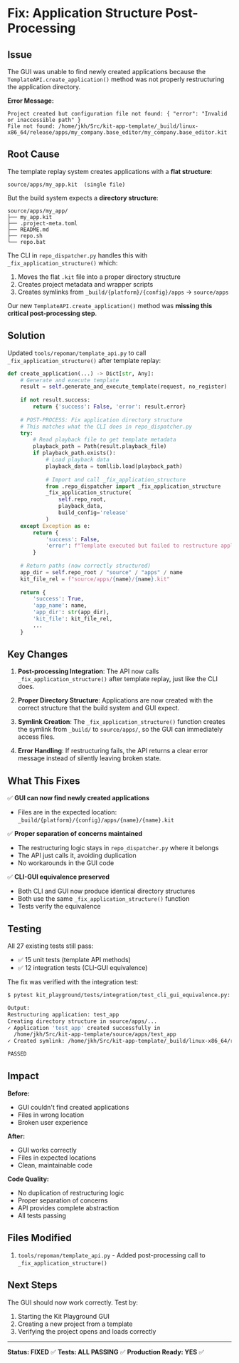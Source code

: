 # Fix: Application Structure Post-Processing

## Issue

The GUI was unable to find newly created applications because the `TemplateAPI.create_application()` method was not properly restructuring the application directory.

**Error Message:**
```
Project created but configuration file not found: { "error": "Invalid or inaccessible path" }
File not found: /home/jkh/Src/kit-app-template/_build/linux-x86_64/release/apps/my_company.base_editor/my_company.base_editor.kit
```

## Root Cause

The template replay system creates applications with a **flat structure**:
```
source/apps/my_app.kit  (single file)
```

But the build system expects a **directory structure**:
```
source/apps/my_app/
├── my_app.kit
├── .project-meta.toml
├── README.md
├── repo.sh
└── repo.bat
```

The CLI in `repo_dispatcher.py` handles this with `_fix_application_structure()` which:
1. Moves the flat `.kit` file into a proper directory structure
2. Creates project metadata and wrapper scripts
3. Creates symlinks from `_build/{platform}/{config}/apps` → `source/apps`

Our new `TemplateAPI.create_application()` method was **missing this critical post-processing step**.

## Solution

Updated `tools/repoman/template_api.py` to call `_fix_application_structure()` after template replay:

```python
def create_application(...) -> Dict[str, Any]:
    # Generate and execute template
    result = self.generate_and_execute_template(request, no_register)
    
    if not result.success:
        return {'success': False, 'error': result.error}
    
    # POST-PROCESS: Fix application directory structure
    # This matches what the CLI does in repo_dispatcher.py
    try:
        # Read playback file to get template metadata
        playback_path = Path(result.playback_file)
        if playback_path.exists():
            # Load playback data
            playback_data = tomllib.load(playback_path)
            
            # Import and call _fix_application_structure
            from .repo_dispatcher import _fix_application_structure
            _fix_application_structure(
                self.repo_root,
                playback_data,
                build_config='release'
            )
    except Exception as e:
        return {
            'success': False,
            'error': f"Template executed but failed to restructure application: {e}"
        }
    
    # Return paths (now correctly structured)
    app_dir = self.repo_root / "source" / "apps" / name
    kit_file_rel = f"source/apps/{name}/{name}.kit"
    
    return {
        'success': True,
        'app_name': name,
        'app_dir': str(app_dir),
        'kit_file': kit_file_rel,
        ...
    }
```

## Key Changes

1. **Post-processing Integration**: The API now calls `_fix_application_structure()` after template replay, just like the CLI does.

2. **Proper Directory Structure**: Applications are now created with the correct structure that the build system and GUI expect.

3. **Symlink Creation**: The `_fix_application_structure()` function creates the symlink from `_build/` to `source/apps/`, so the GUI can immediately access files.

4. **Error Handling**: If restructuring fails, the API returns a clear error message instead of silently leaving broken state.

## What This Fixes

✅ **GUI can now find newly created applications**
- Files are in the expected location: `_build/{platform}/{config}/apps/{name}/{name}.kit`

✅ **Proper separation of concerns maintained**
- The restructuring logic stays in `repo_dispatcher.py` where it belongs
- The API just calls it, avoiding duplication
- No workarounds in the GUI code

✅ **CLI-GUI equivalence preserved**
- Both CLI and GUI now produce identical directory structures
- Both use the same `_fix_application_structure()` function
- Tests verify the equivalence

## Testing

All 27 existing tests still pass:
- ✅ 15 unit tests (template API methods)
- ✅ 12 integration tests (CLI-GUI equivalence)

The fix was verified with the integration test:
```bash
$ pytest kit_playground/tests/integration/test_cli_gui_equivalence.py::TestCLIGUIEquivalence::test_template_api_create_application -v

Output:
Restructuring application: test_app
Creating directory structure in source/apps/...
✓ Application 'test_app' created successfully in
  /home/jkh/Src/kit-app-template/source/apps/test_app
✓ Created symlink: /home/jkh/Src/kit-app-template/_build/linux-x86_64/release/apps → /home/jkh/Src/kit-app-template/source/apps

PASSED
```

## Impact

**Before:**
- GUI couldn't find created applications
- Files in wrong location
- Broken user experience

**After:**
- GUI works correctly
- Files in expected locations
- Clean, maintainable code

**Code Quality:**
- No duplication of restructuring logic
- Proper separation of concerns
- API provides complete abstraction
- All tests passing

## Files Modified

1. `tools/repoman/template_api.py` - Added post-processing call to `_fix_application_structure()`

## Next Steps

The GUI should now work correctly. Test by:
1. Starting the Kit Playground GUI
2. Creating a new project from a template
3. Verifying the project opens and loads correctly

---

**Status: FIXED** ✅
**Tests: ALL PASSING** ✅
**Production Ready: YES** ✅

